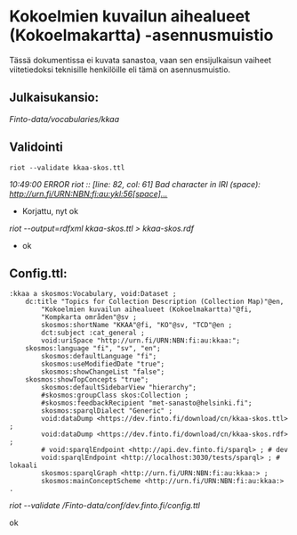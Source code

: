 # Kokoelmien kuvailun aihealueet (Kokoelmakartta) -asennusmuistio

Tässä dokumentissa ei kuvata sanastoa, vaan sen ensijulkaisun vaiheet viitetiedoksi teknisille henkilöille eli tämä on asennusmuistio.

## Julkaisukansio:

_Finto-data/vocabularies/kkaa_

## Validointi
```riot --validate kkaa-skos.ttl```

_10:49:00 ERROR riot            :: [line: 82, col: 61] Bad character in IRI (space): <http://urn.fi/URN:NBN:fi:au:ykl:56[space]...>_

- Korjattu, nyt ok

_riot --output=rdfxml kkaa-skos.ttl > kkaa-skos.rdf_

- ok


## Config.ttl:

```
:kkaa a skosmos:Vocabulary, void:Dataset ;
    dc:title "Topics for Collection Description (Collection Map)"@en,
        "Kokoelmien kuvailun aihealueet (Kokoelmakartta)"@fi,
        "Kompkarta områden"@sv ;
        skosmos:shortName "KKAA"@fi, "KO"@sv, "TCD"@en ;
        dct:subject :cat_general ;
        void:uriSpace "http://urn.fi/URN:NBN:fi:au:kkaa:";
    skosmos:language "fi", "sv", "en";        
        skosmos:defaultLanguage "fi";
        skosmos:useModifiedDate "true";
        skosmos:showChangeList "false";
    skosmos:showTopConcepts "true";
        skosmos:defaultSidebarView "hierarchy";
        #skosmos:groupClass skos:Collection ;
        #skosmos:feedbackRecipient "met-sanasto@helsinki.fi";
        skosmos:sparqlDialect "Generic" ;
        void:dataDump <https://dev.finto.fi/download/cn/kkaa-skos.ttl> ;
        void:dataDump <https://dev.finto.fi/download/cn/kkaa-skos.rdf> ;
        # void:sparqlEndpoint <http://api.dev.finto.fi/sparql> ; # dev
        void:sparqlEndpoint <http://localhost:3030/tests/sparql> ; # lokaali
        skosmos:sparqlGraph <http://urn.fi/URN:NBN:fi:au:kkaa:> ;
        skosmos:mainConceptScheme <http://urn.fi/URN:NBN:fi:au:kkaa:> .
```

_riot --validate /Finto-data/conf/dev.finto.fi/config.ttl_

ok


